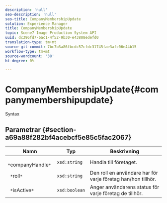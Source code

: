```yaml
---
description: 'null'
seo-description: 'null'
seo-title: CompanyMembershipUpdate
solution: Experience Manager
title: CompanyMembershipUpdate
topic: Scene7 Image Production System API
uuid: dc396fd7-6ac1-4f52-9b30-e43808edefd0
translation-type: tm+mt
source-git-commit: 7bc7b3a86fbcdc57cfdc31745fae3afc06e44b15
workflow-type: tm+mt
source-wordcount: '38'
ht-degree: 0%

---
```



# CompanyMembershipUpdate{#companymembershipupdate}

Syntax

## Parametrar {#section-a69a88f282bf4acebcf5e85c5fac2067}

| Namn | Typ | Beskrivning |
|---|---|---|
| ` *`companyHandle`*` | `xsd:string` | Handla till företaget. |
| ` *`roll`*` | `xsd:string` | Den roll en användare har för varje företag han/hon tillhör. |
| ` *`isActive`*` | `xsd:boolean` | Anger användarens status för varje företag de tillhör. |

